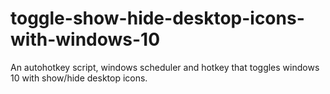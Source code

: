 # toggle-show-hide-desktop-icons-with-windows-10
An autohotkey script, windows scheduler and hotkey that toggles windows 10 with show/hide desktop icons.
